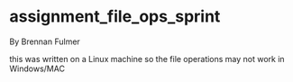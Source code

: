 # assignment_file_ops_sprint

By Brennan Fulmer

this was written on a Linux machine so the file operations may not work in Windows/MAC
